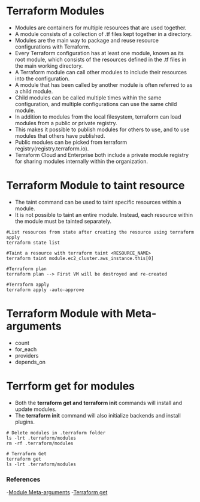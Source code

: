 # Terraform Modules
- Modules are containers for multiple resources that are used together.
- A module consists of a collection of .tf files kept together in a directory.
- Modules are the main way to package and reuse resource configurations with Terraform.
- Every Terraform configuration has at least one module, known as its root module, which consists of the resources defined in the .tf files in the main working directory.
- A Terraform module can call other modules to include their resources into the configuration.
- A module that has been called by another module is often referred to as a child module.
- Child modules can be called multiple times within the same configuration, and multiple configurations can use the same child module.
- In addition to modules from the local filesystem, terraform can load modules from a public or private registry.
- This makes it possible to publish modules for others to use, and to use modules that others have published.
- Public modules can be picked from terraform registry(registry.terraform.io).
- Terraform Cloud and Enterprise both include a private module registry for sharing modules internally within the organization.

# Terraform Module to taint resource
- The taint command can be used to taint specific resources within a module.
- It is not possible to taint an entire module. Instead, each resource within the module must be tainted separately.
```
#List resources from state after creating the resource using terraform apply
terraform state list

#Taint a resource with terraform taint <RESOURCE_NAME>
terraform taint module.ec2_cluster.aws_instance.this[0]

#Terraform plan
terraform plan --> First VM will be destroyed and re-created

#Terraform apply
terraform apply -auto-approve
```

# Terraform Module with Meta-arguments
- count
- for_each
- providers
- depends_on

# Terrform get for modules
- Both the **terraform get and terraform init** commands will install and update modules.
- The **terraform init** command will also initialize backends and install plugins.
```
# Delete modules in .terraform folder
ls -lrt .terraform/modules
rm -rf .terraform/modules

# Terraform Get
terraform get
ls -lrt .terraform/modules
```

### References
-[Module Meta-arguments](https://www.terraform.io/docs/language/meta-arguments/module-providers.html)
-[Terraform get](https://www.terraform.io/docs/cli/commands/get.html)